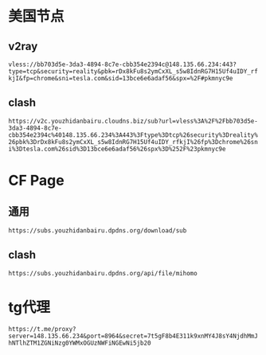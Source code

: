 # 美国节点

## v2ray
`vless://bb703d5e-3da3-4894-8c7e-cbb354e2394c@148.135.66.234:443?type=tcp&security=reality&pbk=rDx8kFu8s2ymCxXL_s5w8IdnRG7H15Uf4uIDY_rfkjI&fp=chrome&sni=tesla.com&sid=13bce6e6adaf56&spx=%2F#pkmnyc9e`
## clash
`https://v2c.youzhidanbairu.cloudns.biz/sub?url=vless%3A%2F%2Fbb703d5e-3da3-4894-8c7e-cbb354e2394c%40148.135.66.234%3A443%3Ftype%3Dtcp%26security%3Dreality%26pbk%3DrDx8kFu8s2ymCxXL_s5w8IdnRG7H15Uf4uIDY_rfkjI%26fp%3Dchrome%26sni%3Dtesla.com%26sid%3D13bce6e6adaf56%26spx%3D%252F%23pkmnyc9e`
# CF Page

## 通用
`https://subs.youzhidanbairu.dpdns.org/download/sub
`
## clash
`https://subs.youzhidanbairu.dpdns.org/api/file/mihomo
`
# tg代理

`https://t.me/proxy?server=148.135.66.234&port=8964&secret=7t5gF8b4E311k9xnMY4J8sY4NjdhMmJhNTlhZTM1ZGNiNzg0YWMxOGUzNWFiNGEwNi5jb20`
